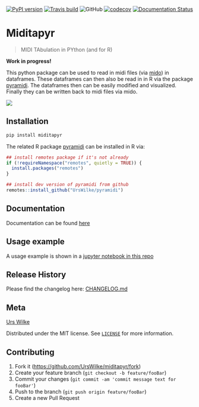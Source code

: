 <!-- template from here: https://dbader.org/blog/write-a-great-readme-for-your-github-project -->
[![PyPI version](https://badge.fury.io/py/miditapyr.svg)](https://badge.fury.io/py/miditapyr)
[![Travis build](https://api.travis-ci.org/urswilke/miditapyr.svg?branch=master)](https://travis-ci.org/urswilke/miditapyr)
![GitHub](https://img.shields.io/github/license/urswilke/miditapyr)
[![codecov](https://img.shields.io/codecov/c/github/urswilke/miditapyr/master.svg?style=flat-square&label=Codecov+Coverage)](https://codecov.io/gh/urswilke/miditapyr)
[![Documentation Status](https://readthedocs.org/projects/miditapyr/badge/?version=latest)](https://miditapyr.readthedocs.io/en/latest/?badge=latest)

# Miditapyr
> MIDI TAbulation in PYthon (and for R)

**Work in progress!**

This python package can be used to read in midi files (via
[mido](https://github.com/mido/mido)) in dataframes. These dataframes can then
also be read in in R via the package
[pyramidi](https://github.com/urswilke/pyramidi). The dataframes then can be
easily modified and visualized. Finally they can be written back to midi files
via mido.

![](header.png)

## Installation

```sh
pip install miditapyr
```
The related R package [pyramidi](https://github.com/urswilke/pyramidi) can be installed in R via:

``` r
## install remotes package if it's not already
if (!requireNamespace("remotes", quietly = TRUE)) {
  install.packages("remotes")
}

## install dev version of pyramidi from github
remotes::install_github("UrsWilke/pyramidi")
```


## Documentation

Documentation can be found [here](https://miditapyr.readthedocs.io/)

## Usage example

A usage example is shown in a [jupyter notebook in this repo](https://nbviewer.jupyter.org/github/urswilke/miditapyr/blob/master/notebooks/pyramidi_integration.ipynb)
<!-- A few motivating and useful examples of how your product can be used. Spice this up with code blocks and potentially more screenshots.

_For more examples and usage, please refer to the [Wiki][wiki]._ -->

<!-- ## Development setup

Describe how to install all development dependencies and how to run an automated test-suite of some kind. Potentially do this for multiple platforms.

```sh
make install
npm test
``` -->

## Release History

Please find the changelog here: [CHANGELOG.md](https://github.com/urswilke/miditapyr/blob/master/CHANGELOG.md)

## Meta

[Urs Wilke](https://twitter.com/UrsWilke)

Distributed under the MIT license. See [``LICENSE``](https://github.com/urswilke/miditapyr/blob/master/LICENSE) for more information.

## Contributing

1. Fork it (<https://github.com/UrsWilke/miditapyr/fork>)
2. Create your feature branch (`git checkout -b feature/fooBar`)
3. Commit your changes (`git commit -am 'commit message text for fooBar'`)
4. Push to the branch (`git push origin feature/fooBar`)
5. Create a new Pull Request

<!-- Markdown link & img dfn's -->
<!-- [npm-image]: https://img.shields.io/npm/v/datadog-metrics.svg?style=flat-square
[npm-url]: https://npmjs.org/package/datadog-metrics
[npm-downloads]: https://img.shields.io/npm/dm/datadog-metrics.svg?style=flat-square
[travis-image]: https://img.shields.io/travis/dbader/node-datadog-metrics/master.svg?style=flat-square
[travis-url]: https://travis-ci.org/dbader/node-datadog-metrics
[wiki]: https://github.com/yourname/yourproject/wiki -->
